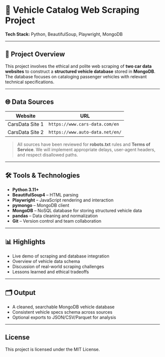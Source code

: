 # 🚗 Vehicle Catalog Web Scraping Project

**Tech Stack:** Python, BeautifulSoup, Playwright, MongoDB  

---

## 📌 Project Overview

This project involves the ethical and polite web scraping of **two car data websites** to construct a **structured vehicle database** stored in **MongoDB**. The database focuses on cataloging passenger vehicles with relevant technical specifications.

---

## 🌐 Data Sources

| Website               | URL                                   
|-----------------------|----------------------------------------|
| CarsData Site 1       | `https://www.cars-data.com/en`  
| CarsData Site 2       | `https://www.auto-data.net/en/` 

> All sources have been reviewed for **robots.txt** rules and **Terms of Service**. We will implement appropriate delays, user-agent headers, and respect disallowed paths.

---

## 🛠️ Tools & Technologies

- **Python 3.11+**
- **BeautifulSoup4** – HTML parsing
- **Playwright** – JavaScript rendering and interaction
- **pymongo** – MongoDB client
- **MongoDB** – NoSQL database for storing structured vehicle data
- **pandas** – Data cleaning and normalization
- **Git** – Version control and team collaboration

---

## 📊 Highlights

- Live demo of scraping and database integration
- Overview of vehicle data schema
- Discussion of real-world scraping challenges
- Lessons learned and ethical tradeoffs

---

## 🗂️ Output

- A cleaned, searchable MongoDB vehicle database
- Consistent vehicle specs schema across sources
- Optional exports to JSON/CSV/Parquet for analysis

---

## License

This project is licensed under the MIT License.

